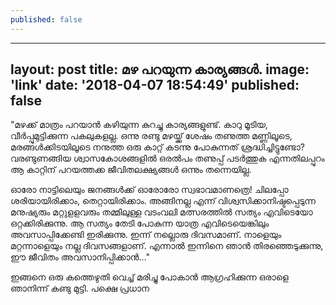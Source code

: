```yaml
---
published: false
---
```

---
layout: post
title:  മഴ പറയുന്ന കാര്യങ്ങൾ.
image: 'link'
date: '2018-04-07 18:54:49'
published: false
---

"മഴക്ക് മാത്രം പറയാൻ കഴിയുന്ന കുറച്ചു കാര്യങ്ങളുണ്ട്. കാറു മൂടിയ, വീർപ്പുമുട്ടിക്കുന്ന പകലുകളല്ല. ഒന്നു രണ്ടു മഴയ്ക്ക് ശേഷം തണുത്ത മണ്ണിലൂടെ, മരങ്ങൾക്കിടയിലൂടെ നനുത്ത ഒരു കാറ്റ് കടന്നു പോകുന്നത് ശ്രദ്ധിച്ചിട്ടുണ്ടോ? വരണ്ടുണങ്ങിയ ശ്വാസകോശങ്ങളിൽ ഒരൽപം തണുപ്പ് പടർത്തുക എന്നതിലപ്പുറം ആ കാറ്റിന് പറയത്തക്ക ജീവിതലക്ഷ്യങ്ങൾ ഒന്നും തന്നെയില്ല.

ഓരോ നാട്ടിലെയും ജനങ്ങൾക്ക് ഓരോരോ സ്വഭാവമാണത്രെ! ചിലപ്പോ ശരിയായിരിക്കാം, തെറ്റായിരിക്കാം. അങ്ങിനല്ല എന്ന് വിശ്വസിക്കാനിഷ്ടപ്പെടുന്ന മനുഷ്യരും മറ്റുളളവരും തമ്മിലുള്ള വടംവലി മത്സരത്തിൽ സത്യം എവിടെയോ ഒറ്റക്കിരിക്കുന്നു. ആ സത്യം തേടി പോകുന്ന യാത്ര എവിടെയെങ്കിലും അവസാപ്പിക്കേണ്ടി ഇരിക്കുന്നു. ഇന്ന് നല്ലൊരു ദിവസമാണ്. നാളെയും മറ്റന്നാളെയും നല്ല ദിവസങ്ങളാണ്. എന്നാൽ ഇന്നിനെ ഞാൻ തിരഞ്ഞെടുക്കുന്നു, ഈ ജീവിതം അവസാനിപ്പിക്കാൻ..."

ഇങ്ങനെ ഒരു കത്തെഴുതി വെച്ച് മരിച്ചു പോകാൻ ആഗ്രഹിക്കുന്ന ഒരാളെ ഞാനിന്ന് കണ്ടു മുട്ടി. പക്ഷെ പ്രധാന 